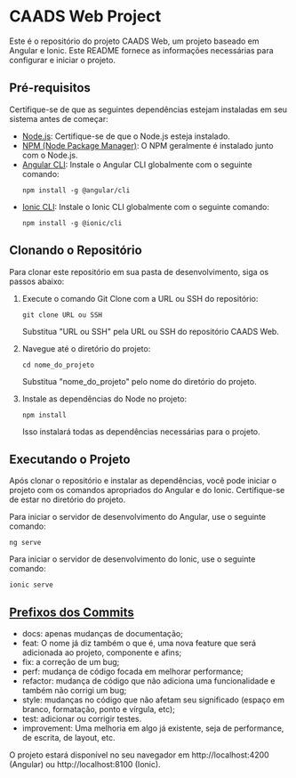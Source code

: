 
# CAADS Web Project

Este é o repositório do projeto CAADS Web, um projeto baseado em Angular e Ionic. Este README fornece as informações necessárias para configurar e iniciar o projeto.

## Pré-requisitos

Certifique-se de que as seguintes dependências estejam instaladas em seu sistema antes de começar:

- [Node.js](https://nodejs.org/): Certifique-se de que o Node.js esteja instalado.
- [NPM (Node Package Manager)](https://www.npmjs.com/): O NPM geralmente é instalado junto com o Node.js.
- [Angular CLI](https://cli.angular.io/): Instale o Angular CLI globalmente com o seguinte comando:
  ```
  npm install -g @angular/cli
  ```
- [Ionic CLI](https://ionicframework.com/docs/intro/cli): Instale o Ionic CLI globalmente com o seguinte comando:
  ```
  npm install -g @ionic/cli
  ```

## Clonando o Repositório

Para clonar este repositório em sua pasta de desenvolvimento, siga os passos abaixo:

1. Execute o comando Git Clone com a URL ou SSH do repositório:

   ```
   git clone URL ou SSH
   ```

   Substitua "URL ou SSH" pela URL ou SSH do repositório CAADS Web.

2. Navegue até o diretório do projeto:

   ```
   cd nome_do_projeto
   ```

   Substitua "nome_do_projeto" pelo nome do diretório do projeto.

3. Instale as dependências do Node no projeto:

   ```
   npm install
   ```

   Isso instalará todas as dependências necessárias para o projeto.

## Executando o Projeto

Após clonar o repositório e instalar as dependências, você pode iniciar o projeto com os comandos apropriados do Angular e do Ionic. Certifique-se de estar no diretório do projeto.

Para iniciar o servidor de desenvolvimento do Angular, use o seguinte comando:

```
ng serve
```

Para iniciar o servidor de desenvolvimento do Ionic, use o seguinte comando:

```
ionic serve
```

## [Prefixos dos Commits](https://github.com/JuniorLima22/padroes-e-nomenclaturas-no-git#prefixos-dos-commits)

- docs: apenas mudanças de documentação;
- feat: O nome já diz também o que é, uma nova feature que será adicionada ao projeto, componente e afins;
- fix: a correção de um bug;
- perf: mudança de código focada em melhorar performance;
- refactor: mudança de código que não adiciona uma funcionalidade e também não corrigi um bug;
- style: mudanças no código que não afetam seu significado (espaço em branco, formatação, ponto e vírgula, etc);
- test: adicionar ou corrigir testes.
- improvement: Uma melhoria em algo já existente, seja de performance, de escrita, de layout, etc.

O projeto estará disponível no seu navegador em http://localhost:4200 (Angular) ou http://localhost:8100 (Ionic).
